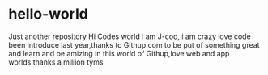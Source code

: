 # hello-world
Just another repository
Hi Codes world 
i am J-cod, i am crazy love code been introduce last year,thanks to Githup.com to be put of something great and learn and be amizing in this world of Githup,love web and app worlds.thanks a million tyms
